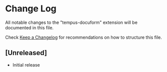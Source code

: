 # Change Log

All notable changes to the "tempus-docuform" extension will be documented in this file.

Check [Keep a Changelog](http://keepachangelog.com/) for recommendations on how to structure this file.

## [Unreleased]

- Initial release